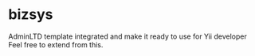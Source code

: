 # bizsys
AdminLTD template integrated and make it ready to use for Yii developer
Feel free to extend from this.



